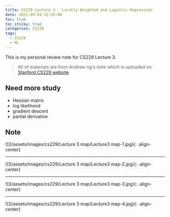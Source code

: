 ```yaml
---
title: CS229 Lecture 3 - Locally Weighted and Logistic Regression
date: 2021-09-03 12:25:00
toc: true
toc_sticky: true
categories: CS229
tags:
  - CS229
  - ML
---
```


This is my personal review note for CS229 Lecture 3.  

> All of materials are from Andrew ng's note which is uploaded on [Stanford CS229 website](http://cs229.stanford.edu/syllabus-autumn2018.html).  

## Need more study 
- Hessian matrix
- log likelihood
- gradient descent
- partial derivative

## Note

![](/assets/images/cs229/Lecture 3 map/Lecture3 map-1.jpg){: .align-center}

***

![](/assets/images/cs229/Lecture 3 map/Lecture3 map-2.jpg){: .align-center}

***

![](/assets/images/cs229/Lecture 3 map/Lecture3 map-3.jpg){: .align-center}

***

![](/assets/images/cs229/Lecture 3 map/Lecture3 map-4.jpg){: .align-center}
